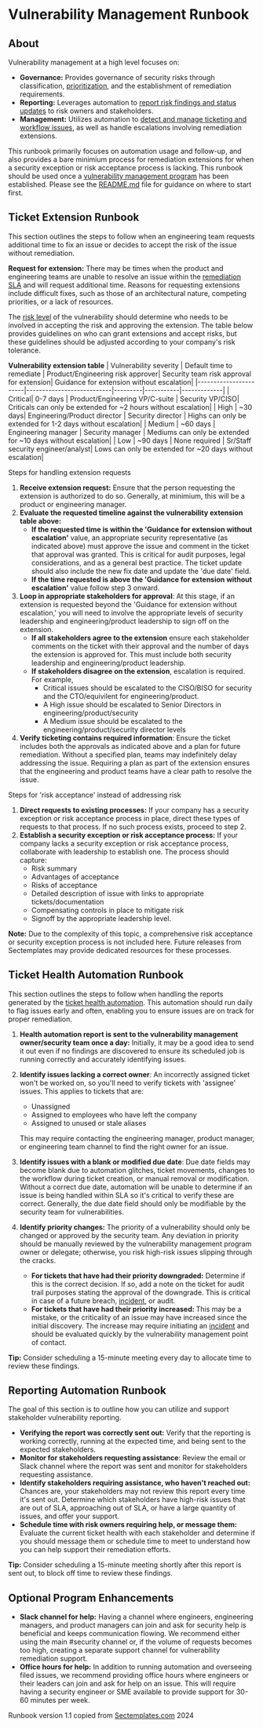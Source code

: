 # Vulnerability Management Runbook

## About
Vulnerability management at a high level focuses on:
   * <b>Governance:</b> Provides governance of security risks through classification, <a href="Vulnerability_management_definitions.md">prioritization</a>, and the establishment of remediation requirements.
   * <b>Reporting:</b> Leverages automation to <a href="./Vulnerability_reporting_requirements.md">report risk findings and status updates</a> to risk owners and stakeholders.
   * <b>Management:</b> Utilizes automation to <a href="./Vulnerability_management_preparation_checklist.md">detect and manage ticketing and workflow issues</A>, as well as handle escalations involving remediation extensions. <br>

This runbook primarily focuses on automation usage and follow-up, and also provides a bare minimium process for remediation extensions for when a security exception or risk acceptance process is lacking. This runbook should be used once a <a href="https://www.sectemplates.com/2024/08/announcing-the-vulnerability-management-program-pack-10.html">vulnerability management program</a> has been established. Please see the <a href="./README.md">README.md</a> file for guidance on where to start first.


## Ticket Extension Runbook
This section outlines the steps to follow when an engineering team requests additional time to fix an issue or decides to accept the risk of the issue without remediation.

<b>Request for extension:</b> There may be times when the product and engineering teams are unable to resolve an issue within the <a href="./Vulnerability_management_definitions.md">remediation SLA</a> and will request additional time. Reasons for requesting extensions include difficult fixes, such as those of an architectural nature, competing priorities, or a lack of resources.

The <a href="./Vulnerability_management_definitions.md">risk level</a> of the vulnerability should determine who needs to be involved in accepting the risk and approving the extension. The table below provides guidelines on who can grant extensions and accept risks, but these guidelines should be adjusted according to your company's risk tolerance.

<b>Vulnerability extension table</b>
| Vulnerability severity | Default time to remediate | Product/Engineering risk approver| Security team risk approval for extension| Guidance for extension without escalation|
|-----------------------|---------------------------|---------|-----------|-------------|
| Critical| 0-7 days | Product/Engineering VP/C-suite | Security VP/CISO| Criticals can only be extended for ~2 hours without escalation|
| High | ~30 days| Engineering/Product director | Security director | Highs can only be extended for 1-2 days without escalation|
| Medium | ~60 days | Engineering manager | Security manager | Mediums can only be extended for ~10 days without escalation|
| Low |  ~90 days | None required | Sr/Staff security engineer/analyst| Lows can only be extended for ~20 days without escalation|

Steps for handling extension requests
1. <b>Receive extension request:</b> Ensure that the person requesting the extension is authorized to do so. Generally, at minimium, this will be a product or engineering manager. 
2. <b>Evaluate the requested timeline against the vulnerability extension table above:</b>
    * <b>If the requested time is within the 'Guidance for extension without escalation'</b> value, an appropriate security representative (as indicated above) must approve the issue and comment in the ticket that approval was granted. This is critical for audit purposes, legal considerations, and as a general best practice. The ticket update should also include the new fix date and update the 'due date' field.
    * <b>If the time requested is above the 'Guidance for extension without escalation'</b> value follow step 3 onward.
4. <b>Loop in appropriate stakeholders for approval</b>: At this stage, if an extension is requested beyond the 'Guidance for extension without escalation,' you will need to involve the appropriate levels of security leadership and engineering/product leadership to sign off on the extension.
    * <b>If all stakeholders agree to the extension</b> ensure each stakeholder comments on the ticket with their approval and the number of days the extension is approved for. This must include both security leadership and engineering/product leadership.
    * <b>If stakeholders disagree on the extension</b>, escalation is required. For example,
      * Critical issues should be escalated to the CISO/BISO for security and the CTO/equivilent for engineering/product.
      * A High issue should be escalated to Senior Directors in engineering/product/security
      * A Medium issue should be escalated to the engineering/product/security director levels
5. <b>Verify ticketing contains required information</b>: Ensure the ticket includes both the approvals as indicated above and a plan for future remediation. Without a specified plan, teams may indefinitely delay addressing the issue. Requiring a plan as part of the extension ensures that the engineering and product teams have a clear path to resolve the issue.

Steps for 'risk acceptance' instead of addressing risk
1. <b>Direct requests to existing processes:</b> If your company has a security exception or risk acceptance process in place, direct these types of requests to that process. If no such process exists, proceed to step 2.
2. <b>Establish a security exception or risk acceptance process:</b> If your company lacks a security exception or risk acceptance process, collaborate with leadership to establish one. The process should capture:
    * Risk summary
    * Advantages of acceptance
    * Risks of acceptance
    * Detailed description of issue with links to appropriate tickets/documentation
    * Compensating controls in place to mitigate risk
    * Signoff by the appropriate leadership level.

<b>Note:</b> Due to the complexity of this topic, a comprehensive risk acceptance or security exception process is not included here. Future releases from Sectemplates may provide dedicated resources for these processes.

## Ticket Health Automation Runbook
This section outlines the steps to follow when handling the reports generated by the <a href="./Vulnerability_management_preparation_checklist.md">ticket health automation</a>. This automation should run daily to flag issues early and often, enabling you to ensure issues are on track for proper remediation.

1. <b>Health automation report is sent to the vulnerability management owner/security team once a day:</b> Initially, it may be a good idea to send it out even if no findings are discovered to ensure its scheduled job is running correctly and accurately identifying issues.
2. <b>Identify issues lacking a correct owner</b>: An incorrectly assigned ticket won't be worked on, so you'll need to verify tickets with 'assignee' issues. This applies to tickets that are:
      * Unassigned
      * Assigned to employees who have left the company
      * Assigned to unused or stale aliases

    This may require contacting the engineering manager, product manager, or engineering team channel to find the right owner for an issue. 

3. <b>Identify issues with a blank or modified due date</b>: Due date fields may become blank due to automation glitches, ticket movements, changes to the workflow during ticket creation, or manual removal or modification. Without a correct due date, automation will be unable to determine if an issue is being handled within SLA so it's critical to verify these are correct. Generally, the due date field should only be modifiable by the security team for vulnerabilities.
4. <b>Identify priority changes:</b> The priority of a vulnerability should only be changed or approved by the security team. Any deviation in priority should be manually reviewed by the vulnerability management program owner or delegate; otherwise, you risk high-risk issues slipping through the cracks.
      * <b>For tickets that have had their priority downgraded:</b> Determine if this is the correct decision. If so, add a note on the ticket for audit trail purposes stating the approval of the downgrade. This is critical in case of a future breach, <a href="https://www.sectemplates.com/incident-response/">incident</a>, or audit.
      * <b>For tickets that have had their priority increased: </b> This may be a mistake, or the criticality of an issue may have increased since the initial discovery. The increase may require initiating an <a href="https://www.sectemplates.com/incident-response/">incident</a> and should be evaluated quickly by the vulnerability management point of contact.

<b>Tip:</b> Consider scheduling a 15-minute meeting every day to allocate time to review these findings.

## Reporting Automation Runbook
The goal of this section is to outline how you can utilize and support stakeholder vulnerability reporting.
   * <b>Verifying the report was correctly sent out:</b> Verify that the reporting is working correctly, running at the expected time, and being sent to the expected stakeholders.
   * <b>Monitor for stakeholders requesting assistance</b>: Review the email or Slack channel where the report was sent and monitor for stakeholders requesting assistance.
   * <b>Identify stakeholders requiring assistance, who haven't reached out:</b> Chances are, your stakeholders may not review this report every time it's sent out. Determine which stakeholders have high-risk issues that are out of SLA, approaching out of SLA, or have a large quantity of issues, and offer your support.
   * <b>Schedule time with risk owners requiring help, or message them:</b> Evaluate the current ticket health with each stakeholder and determine if you should message them or schedule time to meet to understand how you can help support their remediation efforts.

<b>Tip:</b> Consider scheduling a 15-minute meeting shortly after this report is sent out, to block off time to review these findings.

## Optional Program Enhancements
* <b>Slack channel for help:</b> Having a channel where engineers, engineering managers, and product managers can join and ask for security help is beneficial and keeps communication flowing. We recommend either using the main #security channel or, if the volume of requests becomes too high, creating a separate support channel for vulnerability remediation support.<br>
* <b>Office hours for help:</b> In addition to running automation and overseeing filed issues, we recommend providing office hours where engineers or their leaders can join and ask for help on an issue. This will require having a security engineer or SME available to provide support for 30-60 minutes per week.

Runbook version 1.1 copied from [Sectemplates.com](https://www.sectemplates.com) 2024
